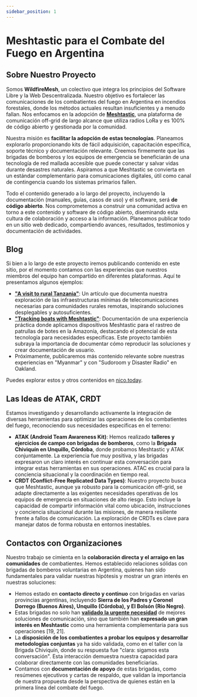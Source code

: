 ```yaml
---
sidebar_position: 1
---
```



# Meshtastic para el Combate del Fuego en Argentina

## Sobre Nuestro Proyecto

Somos **WildfireMesh**, un colectivo que integra los principios del Software Libre y la Web Descentralizada. Nuestro objetivo es fortalecer las comunicaciones de los combatientes del fuego en Argentina en incendios forestales, donde los métodos actuales resultan insuficientes y a menudo fallan. Nos enfocamos en la adopción de **[Meshtastic](https://meshtastic.org/)**, una plataforma de comunicación off-grid de largo alcance que utiliza radios LoRa y es 100% de código abierto y gestionada por la comunidad.

Nuestra misión es **facilitar la adopción de estas tecnologías**. Planeamos explorarlo proporcionando kits de fácil adquisición, capacitación específica, soporte técnico y documentación relevante. Creemos firmemente que las brigadas de bomberos y los equipos de emergencia se beneficiarán de una tecnología de red mallada accesible que puede conectar y salvar vidas durante desastres naturales. Aspiramos a que Meshtastic se convierta en un estándar complementario para comunicaciones digitales, útil como canal de contingencia cuando los sistemas primarios fallen.

Todo el contenido generado a lo largo del proyecto, incluyendo la documentación (manuales, guías, casos de uso) y el software, será **de código abierto**. Nos comprometemos a construir una comunidad activa en torno a este contenido y software de código abierto, diseminando esta cultura de colaboración y acceso a la información. Planeamos publicar todo en un sitio web dedicado, compartiendo avances, resultados, testimonios y documentación de actividades.

## Blog

Si bien a lo largo de este proyecto iremos publicando contenido en este sitio, por el momento contamos con las experiencias que nuestros miembros del equipo han compartido en diferentes plataformas. Aquí te presentamos algunos ejemplos:

*   **["A visit to rural Tanzania"](https://nico.today/a-visit-to-rural-tanzania/)**: Un artículo que documenta nuestra exploración de las infraestructuras mínimas de telecomunicaciones necesarias para comunidades rurales remotas, inspirando soluciones desplegables y autosuficientes.
*   **["Tracking boats with Meshtastic"](https://nico.today/tracking-canoes-with-meshtastic/)**: Documentación de una experiencia práctica donde aplicamos dispositivos Meshtastic para el rastreo de patrullas de botes en la Amazonía, destacando el potencial de esta tecnología para necesidades específicas. Este proyecto también subraya la importancia de documentar cómo reproducir las soluciones y crear documentación de usuario.
*   Próximamente, publicaremos más contenido relevante sobre nuestras experiencias en "Myanmar" y con "Sudoroom y Disaster Radio" en Oakland.

Puedes explorar estos y otros contenidos en [nico.today](https://nico.today).

## Las Ideas de ATAK, CRDT

Estamos investigando y desarrollando activamente la integración de diversas herramientas para optimizar las operaciones de los combatientes del fuego, reconociendo sus necesidades específicas en el terreno:

*   **ATAK (Android Team Awareness Kit)**: Hemos realizado **talleres y ejercicios de campo con brigadas de bomberos**, como la **Brigada Chiviquín en Unquillo, Córdoba**, donde probamos Meshtastic y ATAK conjuntamente. La experiencia fue muy positiva, y las brigadas expresaron un claro interés en continuar esta conversación para integrar estas herramientas en sus operaciones. ATAC es crucial para la conciencia situacional y la coordinación en tiempo real.
*   **CRDT (Conflict-Free Replicated Data Types)**: Nuestro proyecto busca que Meshtastic, aunque ya robusto para la comunicación off-grid, se adapte directamente a las exigentes necesidades operativas de los equipos de emergencia en situaciones de alto riesgo. Esto incluye la capacidad de compartir información vital como ubicación, instrucciones y conciencia situacional durante las misiones, de manera resiliente frente a fallos de comunicación. La exploración de CRDTs es clave para manejar datos de forma robusta en entornos inestables.

## Contactos con Organizaciones

Nuestro trabajo se cimienta en la **colaboración directa y el arraigo en las comunidades** de combatientes. Hemos establecido relaciones sólidas con brigadas de bomberos voluntarias en Argentina, quienes han sido fundamentales para validar nuestras hipótesis y mostrar un gran interés en nuestras soluciones:

*   Hemos estado en **contacto directo y continuo** con brigadas en varias provincias argentinas, incluyendo **Sierra de los Padres y Coronel Dorrego (Buenos Aires), Unquillo (Córdoba), y El Bolsón (Río Negro)**.
*   Estas brigadas no solo han **[validado la urgente necesidad](https://nico.today/exploring-the-integration-of-meshtastic-and-atak-in-firefighting-communications-a-practice-with-chiviquin-brigade/)** de mejores soluciones de comunicación, sino que también han **expresado un gran interés en Meshtastic** como una herramienta complementaria para sus operaciones [19, 21].
*   La **disposición de los combatientes a probar los equipos y desarrollar metodologías conjuntas** ya ha sido validada, como en el taller con la Brigada Chiviquín, donde su respuesta fue "clara: sigamos esta conversación". Esta interacción demuestra nuestra capacidad para colaborar directamente con las comunidades beneficiarias.
*   Contamos con **documentación de apoyo** de estas brigadas, como resúmenes ejecutivos y cartas de respaldo, que validan la importancia de nuestra propuesta desde la perspectiva de quienes están en la primera línea del combate del fuego.
